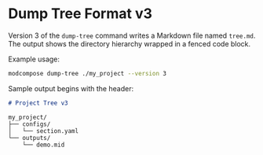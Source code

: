 # Dump Tree Format v3

Version 3 of the `dump-tree` command writes a Markdown file named `tree.md`.
The output shows the directory hierarchy wrapped in a fenced code block.

Example usage:

```bash
modcompose dump-tree ./my_project --version 3
```

Sample output begins with the header:

```markdown
# Project Tree v3
```
```text
my_project/
├── configs/
│   └── section.yaml
└── outputs/
    └── demo.mid
```
